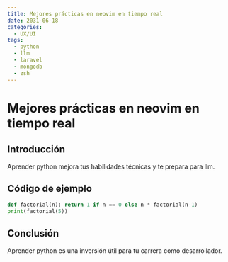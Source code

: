 ```yaml
---
title: Mejores prácticas en neovim en tiempo real
date: 2031-06-18
categories:
  - UX/UI
tags:
  - python
  - llm
  - laravel
  - mongodb
  - zsh
---
```


# Mejores prácticas en neovim en tiempo real

## Introducción

Aprender python mejora tus habilidades técnicas y te prepara para llm.

## Código de ejemplo

```python
def factorial(n): return 1 if n == 0 else n * factorial(n-1)
print(factorial(5))
```

## Conclusión

Aprender python es una inversión útil para tu carrera como desarrollador.
